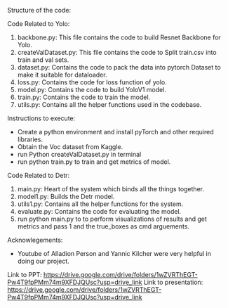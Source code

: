 Structure of the code:

Code Related to Yolo:
1. backbone.py: This file contains the code to build Resnet Backbone for Yolo.
2. createValDataset.py: This file contains the code to Split train.csv into train and val sets.
3. dataset.py: Contains the code to pack the data into pytorch Dataset to make it suitable for dataloader.
4. loss.py: Contains the code for loss function of yolo.
5. model.py: Contains the code to build YoloV1 model.
6. train.py: Contains the code to train the model.
7. utils.py: Contains all the helper functions used in the codebase.

Instructions to execute:
* Create a python environment and install pyTorch and other required libraries.
* Obtain the Voc dataset from Kaggle.
* run Python createValDataset.py in terminal
* run python train.py to train and get metrics of model.

Code Related to Detr:
1. main.py: Heart of the system which binds all the things together.
2. model1.py: Builds the Detr model.
3. utils1.py: Contains all the helper functions for the system.
4. evaluate.py: Contains the code for evaluating the model.
5. run python main.py to to perform visualizations of results and get metrics and pass 1 and the true_boxes as cmd arguements.

Acknowlegements:
* Youtube of Alladion Person and Yannic Kilcher were very helpful in doing our project.

Link to PPT: https://drive.google.com/drive/folders/1wZVRThEGT-Pw4T9fpPMm74m9XFDJQUsc?usp=drive_link
Link to presentation: https://drive.google.com/drive/folders/1wZVRThEGT-Pw4T9fpPMm74m9XFDJQUsc?usp=drive_link